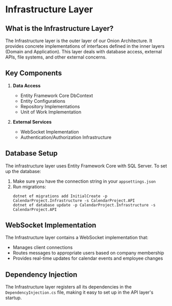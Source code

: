 # Infrastructure Layer

## What is the Infrastructure Layer?

The Infrastructure layer is the outer layer of our Onion Architecture. It provides concrete implementations of interfaces defined in the inner layers (Domain and Application). This layer deals with database access, external APIs, file systems, and other external concerns.

## Key Components

1. **Data Access**
   - Entity Framework Core DbContext
   - Entity Configurations
   - Repository Implementations
   - Unit of Work Implementation

2. **External Services**
   - WebSocket Implementation
   - Authentication/Authorization Infrastructure

## Database Setup

The infrastructure layer uses Entity Framework Core with SQL Server. To set up the database:

1. Make sure you have the connection string in your `appsettings.json`
2. Run migrations:
   ```
   dotnet ef migrations add InitialCreate -p CalendarProject.Infrastructure -s CalendarProject.API
   dotnet ef database update -p CalendarProject.Infrastructure -s CalendarProject.API
   ```

## WebSocket Implementation

The Infrastructure layer contains a WebSocket implementation that:
- Manages client connections
- Routes messages to appropriate users based on company membership
- Provides real-time updates for calendar events and employee changes

## Dependency Injection

The Infrastructure layer registers all its dependencies in the `DependencyInjection.cs` file, making it easy to set up in the API layer's startup.
